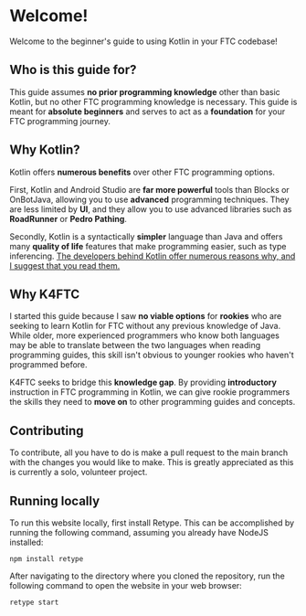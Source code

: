 # Welcome!
Welcome to the beginner's guide to using Kotlin in your FTC codebase!

## Who is this guide for? 
This guide assumes **no prior programming knowledge** other than basic Kotlin, but no other FTC programming knowledge is necessary. This guide is meant for **absolute beginners** and serves to act as a **foundation** for your FTC programming journey.

## Why Kotlin?
Kotlin offers **numerous benefits** over other FTC programming options.

First, Kotlin and Android Studio are **far more powerful** tools than Blocks or OnBotJava, allowing you to use **advanced** programming techniques. They are less limited by **UI**, and they allow you to use advanced libraries such as **RoadRunner** or **Pedro Pathing**.

Secondly, Kotlin is a syntactically **simpler** language than Java and offers many **quality of life** features that make programming easier, such as type inferencing. [The developers behind Kotlin offer numerous reasons why, and I suggest that you read them.](https://kotlinlang.org/docs/comparison-to-java.html#some-java-issues-addressed-in-kotlin)

## Why K4FTC

I started this guide because I saw **no viable options** for **rookies** who are seeking to learn Kotlin for FTC without any previous knowledge of Java. While older, more experienced programmers who know both languages may be able to translate between the two languages when reading programming guides, this skill isn't obvious to younger rookies who haven't programmed before.

K4FTC seeks to bridge this **knowledge gap**. By providing **introductory** instruction in FTC programming in Kotlin, we can give rookie programmers the skills they need to **move on** to other programming guides and concepts.

## Contributing
To contribute, all you have to do is make a pull request to the main branch with the changes you would like to make. This is greatly appreciated as this is currently a solo, volunteer project.


## Running locally
To run this website locally, first install Retype. This can be accomplished by running the following command, assuming you already have NodeJS installed:




    npm install retype
After navigating to the directory where you cloned the repository, run the following command to open the website in your web browser:




    retype start
